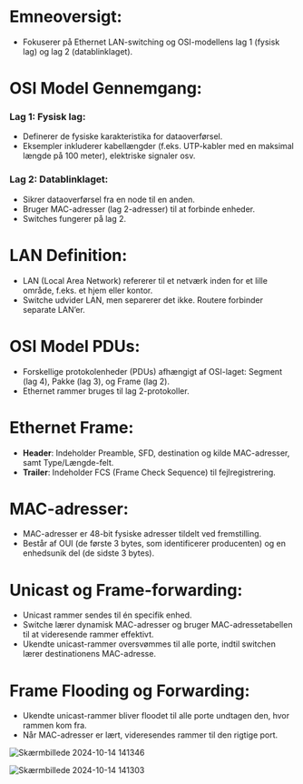 
# Emneoversigt:

- Fokuserer på Ethernet LAN-switching og OSI-modellens lag 1 (fysisk lag) og lag 2 (datablinklaget).

# OSI Model Gennemgang:

### Lag 1: Fysisk lag:
- Definerer de fysiske karakteristika for dataoverførsel.
- Eksempler inkluderer kabellængder (f.eks. UTP-kabler med en maksimal længde på 100 meter), elektriske signaler osv.

### Lag 2: Datablinklaget:
- Sikrer dataoverførsel fra en node til en anden.
- Bruger MAC-adresser (lag 2-adresser) til at forbinde enheder.
- Switches fungerer på lag 2.

# LAN Definition:

- LAN (Local Area Network) refererer til et netværk inden for et lille område, f.eks. et hjem eller kontor.
- Switche udvider LAN, men separerer det ikke. Routere forbinder separate LAN’er.

# OSI Model PDUs:

- Forskellige protokolenheder (PDUs) afhængigt af OSI-laget: Segment (lag 4), Pakke (lag 3), og Frame (lag 2).
- Ethernet rammer bruges til lag 2-protokoller.

# Ethernet Frame:

- **Header**: Indeholder Preamble, SFD, destination og kilde MAC-adresser, samt Type/Længde-felt.
- **Trailer**: Indeholder FCS (Frame Check Sequence) til fejlregistrering.

# MAC-adresser:

- MAC-adresser er 48-bit fysiske adresser tildelt ved fremstilling.
- Består af OUI (de første 3 bytes, som identificerer producenten) og en enhedsunik del (de sidste 3 bytes).

# Unicast og Frame-forwarding:

- Unicast rammer sendes til én specifik enhed.
- Switche lærer dynamisk MAC-adresser og bruger MAC-adressetabellen til at videresende rammer effektivt.
- Ukendte unicast-rammer oversvømmes til alle porte, indtil switchen lærer destinationens MAC-adresse.

# Frame Flooding og Forwarding:

- Ukendte unicast-rammer bliver floodet til alle porte undtagen den, hvor rammen kom fra.
- Når MAC-adresser er lært, videresendes rammer til den rigtige port.


![Skærmbillede 2024-10-14 141346](https://github.com/user-attachments/assets/4535ca84-5115-49af-8fd3-edd175390201)

![Skærmbillede 2024-10-14 141303](https://github.com/user-attachments/assets/d6f96ef4-7e60-40d9-a8a2-7402ca952da1)
